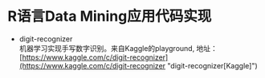 # R语言Data Mining应用代码实现
* digit-recognizer  
机器学习实现手写数字识别。来自Kaggle的playground, 地址： [https://www.kaggle.com/c/digit-recognizer](https://www.kaggle.com/c/digit-recognizer "digit-recognizer[Kaggle]")
